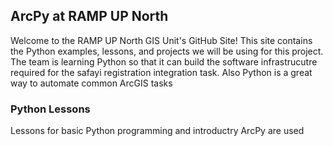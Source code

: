 ## ArcPy at RAMP UP North
Welcome to the RAMP UP North GIS Unit's GitHub Site! This site contains the Python examples, lessons,
and projects we will be using for this project. The team is learning Python so that it can build the software
infrastrucutre required for the safayi registration integration task. Also Python is a great way to automate common
ArcGIS tasks

### Python Lessons
Lessons for basic Python programming and introductry ArcPy are used

